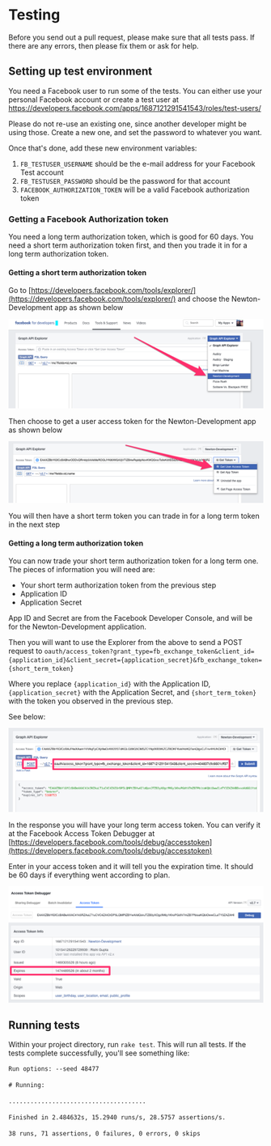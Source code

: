 # Testing

Before you send out a pull request, please make sure that all tests pass.  If there are any errors, then please fix them or ask for help.

## Setting up test environment
You need a Facebook user to run some of the tests.  You can either use your personal Facebook account or create a test user at https://developers.facebook.com/apps/1687121291541543/roles/test-users/

Please do not re-use an existing one, since another developer might be using those.  Create a new one, and set the password to whatever you want.

Once that's done, add these new environment variables:
1. ```FB_TESTUSER_USERNAME``` should be the e-mail address for your Facebook Test account
2. ```FB_TESTUSER_PASSWORD``` should be the password for that account
3. ```FACEBOOK_AUTHORIZATION_TOKEN``` will be a valid Facebook authorization token

### Getting a Facebook Authorization token
You need a long term authorization token, which is good for 60 days.  You need a short term authorization token first, and then you trade it in for a long term authorization token.

#### Getting a short term authorization token
Go to [https://developers.facebook.com/tools/explorer/](https://developers.facebook.com/tools/explorer/) and choose the Newton-Development app as shown below

![](images/short_term_token_1.png)

Then choose to get a user access token for the Newton-Development app as shown below

![](images/short_term_token_2.png)

You will then have a short term token you can trade in for a long term token in the next step

#### Getting a long term authorization token
You can now trade your short term authorization token for a long term one.  The pieces of information you will need are:

- Your short term authorization token from the previous step
- Application ID
- Application Secret

App ID and Secret are from the Facebook Developer Console, and will be for the Newton-Development application.

Then you will want to use the Explorer from the above to send a POST request to ```oauth/access_token?grant_type=fb_exchange_token&client_id={application_id}&client_secret={application_secret}&fb_exchange_token={short_term_token}```

Where you replace ```{application_id}``` with the Application ID, ```{application_secret}``` with the Application Secret, and ```{short_term_token}``` with the token you observed in the previous step.

See below:

![](images/short_term_token_3.png)

In the response you will have your long term access token.  You can verify it at the Facebook Access Token Debugger at [https://developers.facebook.com/tools/debug/accesstoken](https://developers.facebook.com/tools/debug/accesstoken)

Enter in your access token and it will tell you the expiration time.  It should be 60 days if everything went according to plan.

![](images/short_term_token_4.png)

## Running tests
Within your project directory, run ```rake test```.  This will run all tests.  If the tests complete successfully, you'll see something like:


```
Run options: --seed 48477

# Running:

......................................

Finished in 2.484632s, 15.2940 runs/s, 28.5757 assertions/s.

38 runs, 71 assertions, 0 failures, 0 errors, 0 skips
```
